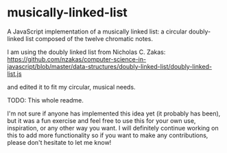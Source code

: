 musically-linked-list
=====================

A JavaScript implementation of a musically linked list: a circular doubly-linked list composed of the twelve chromatic notes.

I am using the doubly linked list from Nicholas C. Zakas:
https://github.com/nzakas/computer-science-in-javascript/blob/master/data-structures/doubly-linked-list/doubly-linked-list.js 

and edited it to fit my circular, musical needs.

TODO: This whole readme.

I'm not sure if anyone has implemented this idea yet (it probably has been), but it was a fun exercise and feel free to use this for your own use, inspiration, or any other way you want. I will definitely continue working on this to add more functionality so if you want to make any contributions, please don't hesitate to let me know!